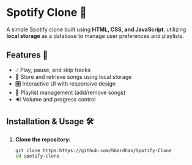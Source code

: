 # Spotify Clone 🎵  

A simple Spotify clone built using **HTML, CSS, and JavaScript**, utilizing **local storage** as a database to manage user preferences and playlists.  

## Features 🚀  
- 🎶 Play, pause, and skip tracks  
- 📂 Store and retrieve songs using local storage  
- 🎛️ Interactive UI with responsive design  
- 🔄 Playlist management (add/remove songs)  
- 🔊 Volume and progress control  

## Installation & Usage 🛠  
1. **Clone the repository:**  
   ```bash
   git clone https:https://github.com/hbardhan/Spotify-Clone
   cd spotify-clone
